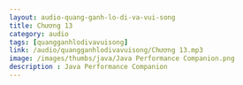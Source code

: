 ```yaml
---
layout: audio-quang-ganh-lo-di-va-vui-song
title: Chương 13
category: audio
tags: [quangganhlodivavuisong]
link: /audio/quangganhlodivavuisong/Chương 13.mp3 
image: /images/thumbs/java/Java Performance Companion.png
description : Java Performance Companion 
---
```












